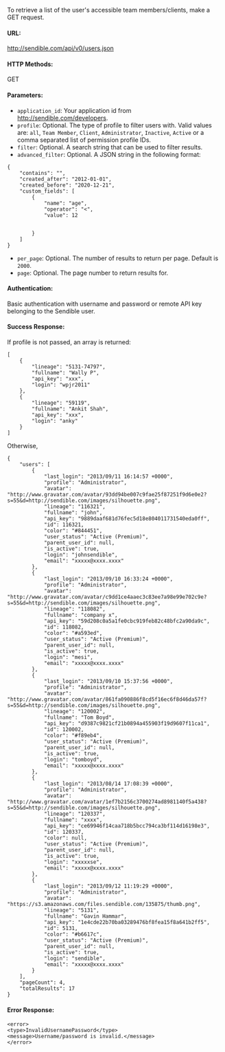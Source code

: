 To retrieve a list of the user's accessible team members/clients, make a GET request.

#### URL: ####
http://sendible.com/api/v0/users.json

#### HTTP Methods: ####
GET

#### Parameters: ####
  * `application_id`: Your application id from http://sendible.com/developers.
  * `profile`: Optional. The type of profile to filter users with. Valid values are: `all`, `Team Member`, `Client`, `Administrator`, `Inactive`, `Active` or a comma separated list of permission profile IDs.
  * `filter`: Optional. A search string that can be used to filter results.
  * `advanced_filter`: Optional. A JSON string in the following format:
```
{
    "contains": "",
    "created_after": "2012-01-01",
    "created_before": "2020-12-21",
    "custom_fields": [
        {
            "name": "age",
            "operator": "<",
            "value": 12
            

        }
    ]
}
```
  * `per_page`: Optional. The number of results to return per page. Default is `2000`.
  * `page`: Optional. The page number to return results for.

#### Authentication: ####
Basic authentication with username and password or remote API key belonging to the Sendible user.

#### Success Response: ####
If profile is not passed, an array is returned:
```
[
    {
        "lineage": "5131-74797",
        "fullname": "Wally P",
        "api_key": "xxx",
        "login": "wpjr2011"
    },
    {
        "lineage": "59119",
        "fullname": "Ankit Shah",
        "api_key": "xxx",
        "login": "anky"
    }
]
```

Otherwise,
```
{
    "users": [
        {
            "last_login": "2013/09/11 16:14:57 +0000",
            "profile": "Administrator",
            "avatar": "http://www.gravatar.com/avatar/93dd94be007c9fae25f87251f9d6e0e2?s=55&d=http://sendible.com/images/silhouette.png",
            "lineage": "116321",
            "fullname": "john",
            "api_key": "9889daaf681d76fec5d18e804011731540eda0ff",
            "id": 116321,
            "color": "#844451",
            "user_status": "Active (Premium)",
            "parent_user_id": null,
            "is_active": true,
            "login": "johnsendible",
            "email": "xxxxx@xxxx.xxxx"
        },
        {
            "last_login": "2013/09/10 16:33:24 +0000",
            "profile": "Administrator",
            "avatar": "http://www.gravatar.com/avatar/c9dd1ce4aaec3c83ee7a98e99e702c9e?s=55&d=http://sendible.com/images/silhouette.png",
            "lineage": "118082",
            "fullname": "company x",
            "api_key": "59d208c0a5a1fe0cbc919feb82c48bfc2a90da9c",
            "id": 118082,
            "color": "#a593ed",
            "user_status": "Active (Premium)",
            "parent_user_id": null,
            "is_active": true,
            "login": "mesi",
            "email": "xxxxx@xxxx.xxxx"
        },
        {
            "last_login": "2013/09/10 15:37:56 +0000",
            "profile": "Administrator",
            "avatar": "http://www.gravatar.com/avatar/861fa090886f8cd5f16ec6f8d46da57f?s=55&d=http://sendible.com/images/silhouette.png",
            "lineage": "120002",
            "fullname": "Tom Boyd",
            "api_key": "d9387c9821cf21b0894a455903f19d9607f11ca1",
            "id": 120002,
            "color": "#f89eb4",
            "user_status": "Active (Premium)",
            "parent_user_id": null,
            "is_active": true,
            "login": "tomboyd",
            "email": "xxxxx@xxxx.xxxx"
        },
        {
            "last_login": "2013/08/14 17:08:39 +0000",
            "profile": "Administrator",
            "avatar": "http://www.gravatar.com/avatar/1ef7b2156c3700274ad8981140f5a438?s=55&d=http://sendible.com/images/silhouette.png",
            "lineage": "120337",
            "fullname": "xxxx",
            "api_key": "ce69946f14caa718b5bcc794ca3bf114d16198e3",
            "id": 120337,
            "color": null,
            "user_status": "Active (Premium)",
            "parent_user_id": null,
            "is_active": true,
            "login": "xxxxxse",
            "email": "xxxxx@xxxx.xxxx"
        },
        {
            "last_login": "2013/09/12 11:19:29 +0000",
            "profile": "Administrator",
            "avatar": "https://s3.amazonaws.com/files.sendible.com/135875/thumb.png",
            "lineage": "5131",
            "fullname": "Gavin Hammar",
            "api_key": "1e4cde22b70ba03289476bf8fea15f8a641b2ff5",
            "id": 5131,
            "color": "#b6617c",
            "user_status": "Active (Premium)",
            "parent_user_id": null,
            "is_active": true,
            "login": "sendible",
            "email": "xxxxx@xxxx.xxxx"
        }
    ],
    "pageCount": 4,
    "totalResults": 17
}
```

#### Error Response: ####
```
<error>
<type>InvalidUsernamePassword</type>
<message>Username/password is invalid.</message>
</error>
```